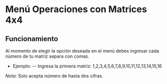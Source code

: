 # Menú Operaciones con Matrices 4x4

## Funcionamiento

Al momento de elegir la opción deseada en el menú debes ingresar cada número de tu matriz separa con comas. 

- Ejemplo:
  -- Ingresa la primera matriz: 1,2,3,4,5,6,7,8,9,10,11,12,13,14,15,16
  
 *Nota:* Solo acepta número de hasta dos cifras.
  
